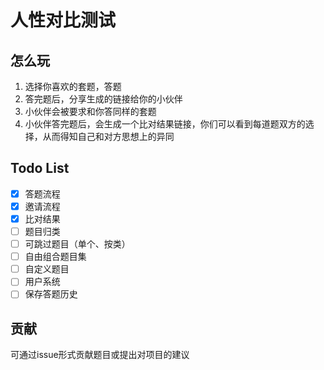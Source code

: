 # 人性对比测试

## 怎么玩

1. 选择你喜欢的套题，答题
2. 答完题后，分享生成的链接给你的小伙伴
3. 小伙伴会被要求和你答同样的套题
4. 小伙伴答完题后，会生成一个比对结果链接，你们可以看到每道题双方的选择，从而得知自己和对方思想上的异同

## Todo List

- [x] 答题流程
- [x] 邀请流程
- [x] 比对结果
- [ ] 题目归类
- [ ] 可跳过题目（单个、按类）
- [ ] 自由组合题目集
- [ ] 自定义题目
- [ ] 用户系统
- [ ] 保存答题历史

## 贡献

可通过issue形式贡献题目或提出对项目的建议
